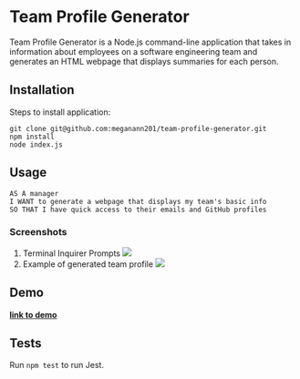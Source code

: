 
# Team Profile Generator

Team Profile Generator is a Node.js command-line application that takes in information about employees on a software engineering team and generates an HTML webpage that displays summaries for each person.

## Installation

Steps to install application:

```
git clone git@github.com:meganann201/team-profile-generator.git
npm install
node index.js
```
## Usage
```
AS A manager
I WANT to generate a webpage that displays my team's basic info
SO THAT I have quick access to their emails and GitHub profiles
```
### Screenshots
1. Terminal Inquirer Prompts
 ![](https://i.imgur.com/ZdkuiUa.png)
3. Example of generated team profile
![](https://i.imgur.com/OufASaw.png)

## Demo
**[link to demo](https://drive.google.com/file/d/1-hkbCp61AvS8LKl5Sjywn1U5Shpmquhe/view)**


## Tests
Run ```npm test``` to run Jest.
